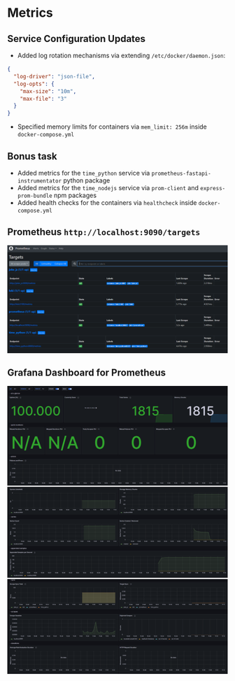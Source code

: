 # Metrics
## Service Configuration Updates
- Added log rotation mechanisms via extending `/etc/docker/daemon.json`:
```json
{
  "log-driver": "json-file",
  "log-opts": {
    "max-size": "10m",
    "max-file": "3"
  }
}
```
- Specified memory limits for containers via `mem_limit: 256m` inside `docker-compose.yml`

## Bonus task
- Added metrics for the `time_python` service via `prometheus-fastapi-instrumentator` python package
- Added metrics for the `time_nodejs` service via `prom-client` and `express-prom-bundle` npm packages
- Added health checks for the containers via `healthcheck` inside `docker-compose.yml`


## Prometheus `http://localhost:9090/targets`
![metrics](static/metrics.png)
## Grafana Dashboard for Prometheus
![dashboard_prometheus1](static/dashboard_prometheus1.png)
![dashboard_prometheus2](static/dashboard_prometheus2.png)
![dashboard_prometheus3](static/dashboard_prometheus3.png)